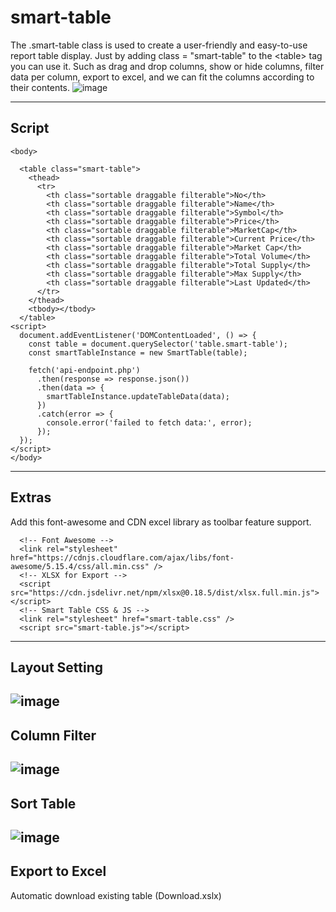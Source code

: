# smart-table

The .smart-table class is used to create a user-friendly and easy-to-use report table display. Just by adding class = "smart-table" to the &lt;table> tag you can use it. Such as drag and drop columns, show or hide columns, filter data per column, export to excel, and we can fit the columns according to their contents.
![image](https://github.com/user-attachments/assets/ab7e5810-6445-430f-a0e1-23866eddfe6a)

--------------------------------------
## Script
```
<body>

  <table class="smart-table">
    <thead>
      <tr>
        <th class="sortable draggable filterable">No</th>
        <th class="sortable draggable filterable">Name</th>
        <th class="sortable draggable filterable">Symbol</th>
        <th class="sortable draggable filterable">Price</th>
        <th class="sortable draggable filterable">MarketCap</th>
        <th class="sortable draggable filterable">Current Price</th>
        <th class="sortable draggable filterable">Market Cap</th>
        <th class="sortable draggable filterable">Total Volume</th>
        <th class="sortable draggable filterable">Total Supply</th>
        <th class="sortable draggable filterable">Max Supply</th>
        <th class="sortable draggable filterable">Last Updated</th>
      </tr>
    </thead>
    <tbody></tbody>
  </table>
<script>
  document.addEventListener('DOMContentLoaded', () => {
    const table = document.querySelector('table.smart-table');
    const smartTableInstance = new SmartTable(table);

    fetch('api-endpoint.php')
      .then(response => response.json())
      .then(data => {
        smartTableInstance.updateTableData(data);
      })
      .catch(error => {
        console.error('failed to fetch data:', error);
      });
  });
</script>
</body>
```
--------------------------------------
## Extras
Add this font-awesome and CDN excel library as toolbar feature support.
```
  <!-- Font Awesome -->
  <link rel="stylesheet" href="https://cdnjs.cloudflare.com/ajax/libs/font-awesome/5.15.4/css/all.min.css" />
  <!-- XLSX for Export -->
  <script src="https://cdn.jsdelivr.net/npm/xlsx@0.18.5/dist/xlsx.full.min.js"></script>
  <!-- Smart Table CSS & JS -->
  <link rel="stylesheet" href="smart-table.css" />
  <script src="smart-table.js"></script>
```
--------------------------------------
## Layout Setting
![image](https://github.com/user-attachments/assets/44697e13-465b-49f0-8e11-af3aaf775fb4)
--------------------------------------
## Column Filter
![image](https://github.com/user-attachments/assets/f240123b-85a2-4bed-bb5c-3c21a2ffac97)
--------------------------------------
## Sort Table
![image](https://github.com/user-attachments/assets/914bb347-47b3-4e32-801d-1e74983f21f5)
--------------------------------------
## Export to Excel
Automatic download existing table (Download.xslx)
